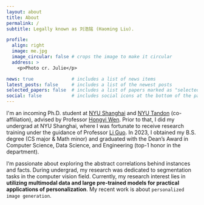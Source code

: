 ```yaml
---
layout: about
title: About
permalink: /
subtitle: Legally known as 刘浩铭 (Haoming Liu).

profile:
  align: right
  image: me.jpg
  image_circular: false # crops the image to make it circular
  address: >
    <p>Photo cr. Julie</p>

news: true              # includes a list of news items
latest_posts: false     # includes a list of the newest posts
selected_papers: false  # includes a list of papers marked as "selected={true}"
social: false           # includes social icons at the bottom of the page
---
```


I'm an incoming Ph.D. student at [NYU Shanghai](https://shanghai.nyu.edu/) and [NYU Tandon](https://engineering.nyu.edu/) (co-affiliation), advised by Professor [Hongyi Wen](https://whongyi.github.io/). Prior to that, I did my undergrad at NYU Shanghai, where I was fortunate to receive research training under the guidance of Professor [Li Guo](https://shanghai.nyu.edu/academics/faculty/directory/li-guo). In 2023, I obtained my B.S. degree (CS major & Math minor) and graduated with the Dean’s Award in Computer Science, Data Science, and Engineering (top-1 honor in the department).

I‘m passionate about exploring the abstract correlations behind instances and facts. During undergrad, my research was dedicated to segmentation tasks in the computer vision field. Currently, my research interest lies in **utilizing multimodal data and large pre-trained models for practical applications of personalization**. My recent work is about `personalized image generation`.

<!-- Write your biography here. Tell the world about yourself. Link to your favorite [subreddit](http://reddit.com). You can put a picture in, too. The code is already in, just name your picture `prof_pic.jpg` and put it in the `img/` folder.

Put your address / P.O. box / other info right below your picture. You can also disable any of these elements by editing `profile` property of the YAML header of your `_pages/about.md`. Edit `_bibliography/papers.bib` and Jekyll will render your [publications page](/al-folio/publications/) automatically.

Link to your social media connections, too. This theme is set up to use [Font Awesome icons](http://fortawesome.github.io/Font-Awesome/) and [Academicons](https://jpswalsh.github.io/academicons/), like the ones below. Add your Facebook, Twitter, LinkedIn, Google Scholar, or just disable all of them. -->
